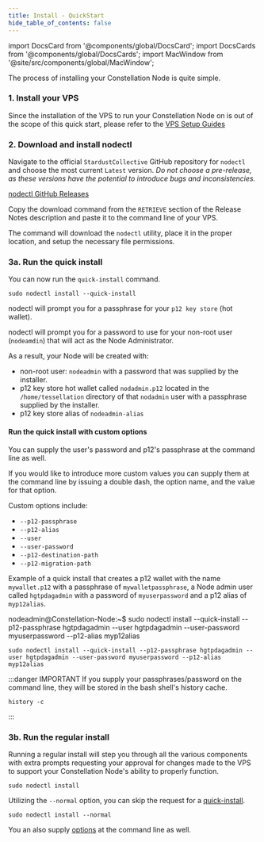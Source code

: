```yaml
---
title: Install - QuickStart
hide_table_of_contents: false
---
```

<intro-end />

import DocsCard from '@components/global/DocsCard';
import DocsCards from '@components/global/DocsCards';
import MacWindow from '@site/src/components/global/MacWindow';

<head>
  <title>MainNet 2.0 Automation with nodectl</title>
  <meta
    name="description"
    content="MainNet 2.0 Automation - Upgrade Tessellation with nodectl"
  />
</head>

The process of installing your Constellation Node is quite simple.

### 1. Install your VPS

Since the installation of the VPS to run your Constellation Node on is out of the scope of this quick start, please refer to the [VPS Setup Guides](/validate/setup-guides/)

### 2. Download and install nodectl

Navigate to the official `StardustCollective` GitHub repository for `nodectl` and choose the most current `Latest` version.  *Do not choose a pre-release, as these versions have the potential to introduce bugs and inconsistencies.*

[nodectl GitHub Releases](https://github.com/StardustCollective/nodectl/releases)

Copy the download command from the `RETRIEVE` section of the Release Notes description and paste it to the command line of your VPS.

The command will download the `nodectl` utility, place it in the proper location, and setup the necessary file permissions.

### 3a. Run the quick install

You can now run the `quick-install` command.
```
sudo nodectl install --quick-install
```

nodectl will prompt you for a passphrase for your `p12 key store` (hot wallet).

nodectl will prompt you for a password to use for your non-root user (`nodeamdin`) that will act as the Node Administrator.

As a result, your Node will be created with:
- non-root user: `nodeadmin` with a password that was supplied by the installer.
- p12 key store hot wallet called `nodadmin.p12` located in the `/home/tessellation` directory of that `nodadmin` user with a passphrase supplied by the installer.
- p12 key store alias of `nodeadmin-alias`

#### Run the quick install with custom options

You can supply the user's password and p12's passphrase at the command line as well.

If you would like to introduce more custom values you can supply them at the command line by issuing a double dash, the option name, and the value for that option.

Custom options include:
- `--p12-passphrase`
- `--p12-alias`
- `--user`
- `--user-password`
- `--p12-destination-path`  
- `--p12-migration-path`   

Example of a quick install that creates a p12 wallet with the name `mywallet.p12` with a passphrase of `mywalletpassphrase`, a Node admin user called `hgtpdagadmin` with a password of `myuserpassword` and a p12 alias of `myp12alias`.

<MacWindow>
nodeadmin@Constellation-Node:~$ sudo nodectl install --quick-install --p12-passphrase hgtpdagadmin --user hgtpdagadmin --user-password myuserpassword --p12-alias myp12alias
</MacWindow>

```
sudo nodectl install --quick-install --p12-passphrase hgtpdagadmin --user hgtpdagadmin --user-password myuserpassword --p12-alias myp12alias
```

:::danger IMPORTANT
If you supply your passphrases/password on the command line, they will be stored in the bash shell's history cache.

```
history -c
```
:::

### 3b. Run the regular install

Running a regular install will step you through all the various components with extra prompts requesting your approval for changes made to the VPS to support your Constellation Node's ability to properly function.

```
sudo nodectl install
```

Utilizing the `--normal` option, you can skip the request for a [quick-install](#3a-run-the-quick-install).

```
sudo nodectl install --normal
```

You an also supply [options](#run-the-quick-install-with-custom-options) at the command line as well.